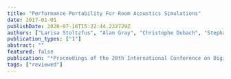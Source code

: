 ```yaml
---
title: "Performance Portability For Room Acoustics Simulations"
date: 2017-01-01
publishDate: 2020-07-16T15:22:44.232729Z
authors: ["Larisa Stoltzfus", "Alan Gray", "Christophe Dubach", "Stephan Bilbao"]
publication_types: ["1"]
abstract: ""
featured: false
publication: "*Proceedings of the 20th International Conference on Digital Audio Effects (<span style=\"font-weight:bold\"><span style=\"font-weight:bold;color:black\">dafx17</span></span>)*"
tags: ["reviewed"]
---
```


